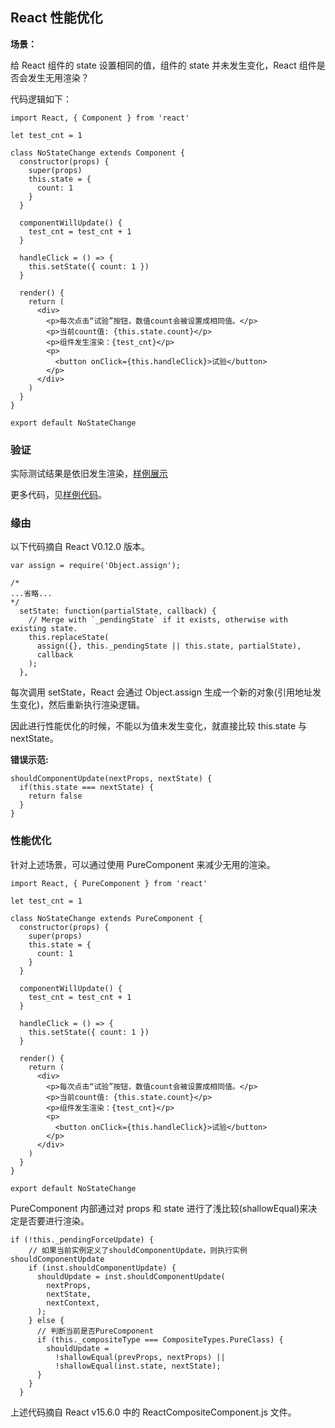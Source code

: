 ## React 性能优化

**场景：**

给 React 组件的 state 设置相同的值，组件的 state 并未发生变化，React 组件是否会发生无用渲染？

代码逻辑如下：

```JS
import React, { Component } from 'react'

let test_cnt = 1

class NoStateChange extends Component {
  constructor(props) {
    super(props)
    this.state = {
      count: 1
    }
  }

  componentWillUpdate() {
    test_cnt = test_cnt + 1
  }

  handleClick = () => {
    this.setState({ count: 1 })
  }

  render() {
    return (
      <div>
        <p>每次点击“试验”按钮，数值count会被设置成相同值。</p>
        <p>当前count值: {this.state.count}</p>
        <p>组件发生渲染：{test_cnt}</p>
        <p>
          <button onClick={this.handleClick}>试验</button>
        </p>
      </div>
    )
  }
}

export default NoStateChange
```

### 验证

实际测试结果是依旧发生渲染，[样例展示](https://bian2017.github.io/performance-optimization-react/UselessRenderParent.html)

更多代码，见[样例代码](https://github.com/Bian2017/performance-optimization-react/tree/master/src/UselessRenderSameState)。

### 缘由

以下代码摘自 React V0.12.0 版本。

```JS
var assign = require('Object.assign');

/*
...省略...
*/
  setState: function(partialState, callback) {
    // Merge with `_pendingState` if it exists, otherwise with existing state.
    this.replaceState(
      assign({}, this._pendingState || this.state, partialState),
      callback
    );
  },
```

每次调用 setState，React 会通过 Object.assign 生成一个新的对象(引用地址发生变化)，然后重新执行渲染逻辑。

因此进行性能优化的时候，不能以为值未发生变化，就直接比较 this.state 与 nextState。

**错误示范:**

```JS
shouldComponentUpdate(nextProps, nextState) {
  if(this.state === nextState) {
    return false
  }
}
```

### 性能优化

针对上述场景，可以通过使用 PureComponent 来减少无用的渲染。

```JS
import React, { PureComponent } from 'react'

let test_cnt = 1

class NoStateChange extends PureComponent {
  constructor(props) {
    super(props)
    this.state = {
      count: 1
    }
  }

  componentWillUpdate() {
    test_cnt = test_cnt + 1
  }

  handleClick = () => {
    this.setState({ count: 1 })
  }

  render() {
    return (
      <div>
        <p>每次点击“试验”按钮，数值count会被设置成相同值。</p>
        <p>当前count值: {this.state.count}</p>
        <p>组件发生渲染：{test_cnt}</p>
        <p>
          <button onClick={this.handleClick}>试验</button>
        </p>
      </div>
    )
  }
}

export default NoStateChange
```

PureComponent 内部通过对 props 和 state 进行了浅比较(shallowEqual)来决定是否要进行渲染。

```JS
if (!this._pendingForceUpdate) {
    // 如果当前实例定义了shouldComponentUpdate，则执行实例shouldComponentUpdate
    if (inst.shouldComponentUpdate) {
      shouldUpdate = inst.shouldComponentUpdate(
        nextProps,
        nextState,
        nextContext,
      );
    } else {
      // 判断当前是否PureComponent
      if (this._compositeType === CompositeTypes.PureClass) {
        shouldUpdate =
          !shallowEqual(prevProps, nextProps) ||
          !shallowEqual(inst.state, nextState);
      }
    }
  }
```

上述代码摘自 React v15.6.0 中的 ReactCompositeComponent.js 文件。
